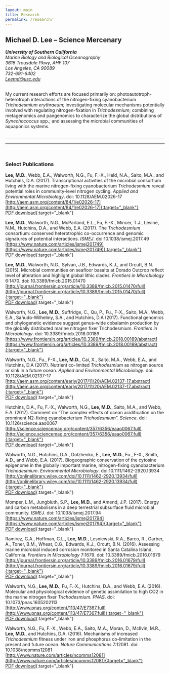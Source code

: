 ```yaml
---
layout: main
title: Research
permalink: /research/
---
```


## Michael D. Lee – Science Mercenary

*__University of Southern California__*  
*Marine Biology and Biological Oceanography*  
*3616 Trousdale Pkwy, AHF 107*  
*Los Angeles, CA 90089*  
*732-691-6402*  
*Leemd@usc.edu*  
<br>

My current research efforts are focused primarily on: photoautotroph-heterotroph interactions of the nitrogen-fixing cyanobacterium *Trichodesmium erythraeum*; investigating molecular mechanisms potentially involved with regulating nitrogen-fixation in *Trichodesmium*; combining metagenomics and pangenomics to characterize the global distributions of *Synechococcus* spp.; and assessing the microbial communities of aquaponics systems.  
<br>

---
---
<br>

### Select Publications

**Lee, M.D.**, Webb, E.A., Walworth, N.G., Fu, F.-X., Held, N.A., Saito, M.A., and Hutchins, D.A. (2017). Transcriptional activities of the microbial consortium living with the marine nitrogen-fixing cyanobacterium *Trichodesmium* reveal potential roles in community-level nitrogen cycling. *Applied and Environmental Microbiology*. doi: 10.1128/AEM.02026-17  
[http://aem.asm.org/content/84/1/e02026-17](http://aem.asm.org/content/84/1/e02026-17){:target="_blank"}  
[PDF download](/research/Lee_et_al_2017_AEM.pdf){:target="_blank"}  

**Lee, M.D.**, Walworth, N.G., McParland, E.L., Fu, F.-X., Mincer, T.J., Levine, N.M., Hutchins, D.A., and Webb, E.A. (2017). The *Trichodesmium* consortium: conserved heterotrophic co-occurrence and genomic signatures of potential interactions. *ISMEJ*. doi:10.1038/ismej.2017.49  
[https://www.nature.com/articles/ismej201749](https://www.nature.com/articles/ismej201749){:target="_blank"}  
[PDF download](/research/Lee_et_al_2017_ISME.pdf){:target="_blank"}  

**Lee, M.D.**, Walworth, N.G., Sylvan, J.B., Edwards, K.J., and Orcutt, B.N. (2015). Microbial communities on seafloor basalts at Dorado Outcrop reflect level of alteration and highlight global lithic clades. *Frontiers in Microbiology* 6:1470. doi: 10.3389/fmicb.2015.01470  
[http://journal.frontiersin.org/article/10.3389/fmicb.2015.01470/full](http://journal.frontiersin.org/article/10.3389/fmicb.2015.01470/full){:target="_blank"}  
[PDF download](/research/Lee_et_al_2015_FrontMicro.pdf){:target="_blank"}  

Walworth, N.G., **Lee, M.D.**, Suffridge, C., Qu, P., Fu., F-X., Saito, M.A., Webb, E.A., Sañudo-Wilhelmy, S.A., and Hutchins, D.A (2017). Functional genomics and phylogenetic evidence suggest genus-wide cobalamin production by the globally distributed marine nitrogen fixer Trichodesmium. *Frontiers in Microbiology*. doi: 10.3389/fmicb.2018.00189  
[https://www.frontiersin.org/articles/10.3389/fmicb.2018.00189/abstract](https://www.frontiersin.org/articles/10.3389/fmicb.2018.00189/abstract){:target="_blank"}

Walworth, N.G., Fu., F-X., **Lee, M.D.**, Cai, X., Saito, M.A., Webb, E.A., and Hutchins, D.A (2017). Nutrient co-limited *Trichodesmium* as nitrogen source or sink in a future ocean. *Applied and Environmental Microbiology*. doi: 10.1128/AEM.02137-17  
[http://aem.asm.org/content/early/2017/11/20/AEM.02137-17.abstract](http://aem.asm.org/content/early/2017/11/20/AEM.02137-17.abstract){:target="_blank"}  
[PDF download](/research/Walworth_et_al_2017_AEM.pdf){:target="_blank"}  

Hutchins, D.A., Fu, F.-X., Walworth, N.G., **Lee, M.D.**, Saito, M.A., and Webb, E.A. (2017). Comment on “The complex effects of ocean acidification on the prominent N2-fixing cyanobacterium *Trichodesmium*”. *Science*. doi: 10.1126/science.aao0067  
[http://science.sciencemag.org/content/357/6356/eaao0067.full](http://science.sciencemag.org/content/357/6356/eaao0067.full){:target="_blank"}  
[PDF download](/research/Hutchins_et_al_2017_Science.pdf){:target="_blank"}  

Walworth, N.G., Hutchins, D.A., Dolzhenko, E., **Lee, M.D.**, Fu., F-X., Smith, A.D., and Webb, E.A. (2017). Biogeographic conservation of the cytosine epigenome in the globally important marine, nitrogen-fixing cyanobacterium *Trichodesmium*. *Environmental Microbiology*. doi:10.1111/1462-2920.13934
[http://onlinelibrary.wiley.com/doi/10.1111/1462-2920.13934/full](http://onlinelibrary.wiley.com/doi/10.1111/1462-2920.13934/full){:target="_blank"}  
[PDF download](/research/Walworth_et_al_2017_EnvMicro.pdf){:target="_blank"}  

Momper, L.M., Jungbluth, S.P., **Lee, M.D.**, and Amend, J.P. (2017). Energy and carbon metabolisms in a deep terrestrial subsurface fluid microbial community. *ISMEJ*. doi: 10.1038/ismej.2017.94  
[https://www.nature.com/articles/ismej201794](https://www.nature.com/articles/ismej201794){:target="_blank"}  
[PDF download](/research/Momper_et_al_2017_ISME.pdf){:target="_blank"}  

Ramirez, G.A., Hoffman, C.L., **Lee, M.D.**, Lesniewski, R.A., Barco, R., Garber, A., Toner, B.M., Wheat, C.G., Edwards, K.J., Orcutt, B.N. (2016). Assessing marine microbial induced corrosion monitored in Santa Catalina Island, California. *Frontiers in Microbiology* 7:1679. doi: 10.3389/fmicb.2016.01679  
[http://journal.frontiersin.org/article/10.3389/fmicb.2016.01679/full](http://journal.frontiersin.org/article/10.3389/fmicb.2016.01679/full){:target="_blank"}  
[PDF download](/research/Ramirez_et_al_2016_FrontMicro.pdf){:target="_blank"}  

Walworth, N.G., **Lee, M.D.**, Fu, F.-X., Hutchins, D.A., and Webb, E.A. (2016). Molecular and physiological evidence of genetic assimilation to high CO2 in the marine nitrogen fixer *Trichodesmium*. *PNAS*. doi: 10.1073/pnas.1605202113  
[http://www.pnas.org/content/113/47/E7367.full](http://www.pnas.org/content/113/47/E7367.full){:target="_blank"}  
[PDF download](/research/Walworth_et_al_2016_PNAS.pdf){:target="_blank"}  

Walworth, N.G., Fu, F.-X., Webb, E.A., Saito, M.A., Moran, D., McIlvin, M.R., **Lee, M.D.**, and Hutchins, D.A. (2016). Mechanisms of increased *Trichodesmium* fitness under iron and phosphorus co-limitation in the present and future ocean. *Nature Communications* 7:12081. doi: 10.1038/ncomms12081  
[http://www.nature.com/articles/ncomms12081](http://www.nature.com/articles/ncomms12081){:target="_blank"}  
[PDF download](/research/Walworth_et_al_2016_NatCom.pdf){:target="_blank"}  
